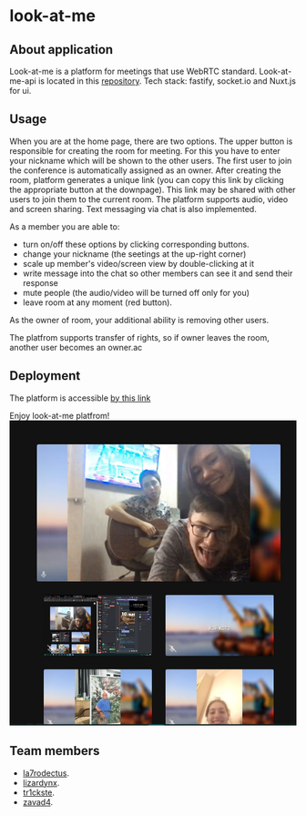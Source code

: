# look-at-me

## About application
Look-at-me is a platform for meetings that use WebRTC standard.
Look-at-me-api is located in this [repository](https://github.com/mezidia/look-at-me-api).
Tech stack: fastify, socket.io and Nuxt.js for ui.

## Usage 
When you are at the home page, there are two options. The upper button is responsible for creating the room for meeting. For this you have to enter your nickname which will be shown to the other users. The first user to join the conference is automatically assigned as an owner.
After creating the room, platform generates a unique link (you can copy this link by clicking the appropriate button at the downpage). This link may be shared with other users to join them to the current room. The platform supports audio, video and screen sharing. Text messaging via chat is also implemented.

As a member you are able to:
- turn on/off these options by clicking corresponding buttons.
- change your nickname (the seetings at the up-right corner)
- scale up member's video/screen view by double-clicking at it
- write message into the chat so other members can see it and send their response
- mute people (the audio/video will be turned off only for you)
- leave room at any moment (red button).

As the owner of room, your additional ability is removing other users.

The platfrom supports transfer of rights, so if owner leaves the room, another user becomes an owner.ac

## Deployment
The platform is accessible [by this link](https://look--at--me.herokuapp.com/) 

Enjoy look-at-me platfrom!
![hey](https://github.com/mezidia/look-at-me/blob/55de179961d018dd9c13dcb0852a811a8117c560/team.jpg)

## Team members
* [la7rodectus](https://github.com/La7rodectus).
* [lizardynx](https://github.com/lizardlynx).
* [tr1ckste](https://github.com/tr1ckste).
* [zavad4](https://github.com/zavad4).
